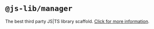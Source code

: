 # `@js-lib/manager`

The best third party JS|TS library scaffold. [Click for more information](https://github.com/yanhaijing/jslib-base#readme).
